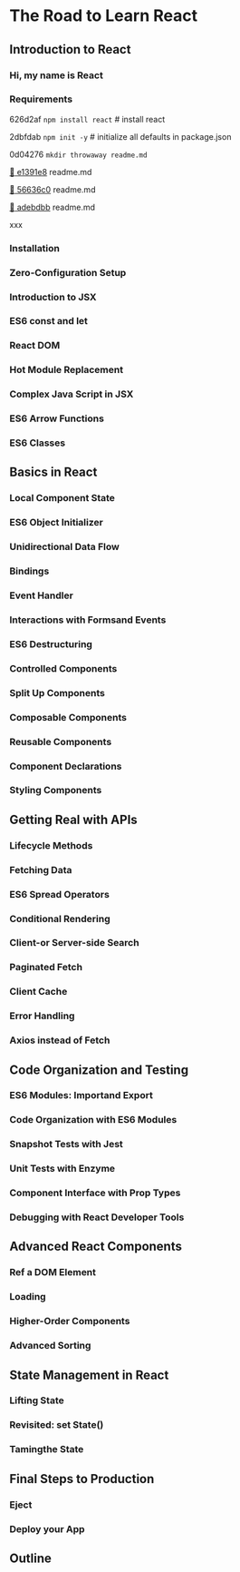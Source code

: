 # The Road to Learn React

## Introduction to React 

### Hi, my name is React

### Requirements

626d2af `npm install react` # install react

2dbfdab `npm init -y` # initialize all defaults in package.json

0d04276 `mkdir throwaway readme.md`

[:ship: e1391e8](https://github.com/url/e1391e8) readme.md

[:ship: 56636c0](https://github.com//56636c0) readme.md

[:ship: adebdbb](https://github.com//adebdbb) readme.md

xxx

### Installation

### Zero-Configuration Setup
### Introduction to JSX
### ES6 const and let
### React DOM
### Hot Module Replacement
### Complex Java Script in JSX
### ES6 Arrow Functions 
### ES6 Classes 

## Basics in React

### Local Component State 
### ES6 Object Initializer 
### Unidirectional Data Flow
### Bindings
### Event Handler
### Interactions with Formsand Events 
### ES6 Destructuring 
### Controlled Components
### Split Up Components 
### Composable Components
### Reusable Components
### Component Declarations 
### Styling Components

## Getting Real with APIs 

### Lifecycle Methods 
### Fetching Data
### ES6 Spread Operators 
### Conditional Rendering 
### Client-or Server-side Search
### Paginated Fetch
### Client Cache 
### Error Handling 
### Axios instead of Fetch 

## Code Organization and Testing 

### ES6 Modules: Importand Export 
### Code Organization with ES6 Modules 
### Snapshot Tests with Jest 
### Unit Tests with Enzyme 
### Component Interface with Prop Types 
### Debugging with React Developer Tools 

## Advanced React Components 

### Ref a DOM Element 
### Loading 
### Higher-Order Components 
### Advanced Sorting 

## State Management in React 

### Lifting State 
### Revisited: set State() 
### Tamingthe State 

## Final Steps to Production 

### Eject 
### Deploy your App 

## Outline 
